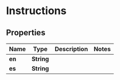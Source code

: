 

# Instructions


## Properties

| Name | Type | Description | Notes |
|------------ | ------------- | ------------- | -------------|
|**en** | **String** |  |  |
|**es** | **String** |  |  |




